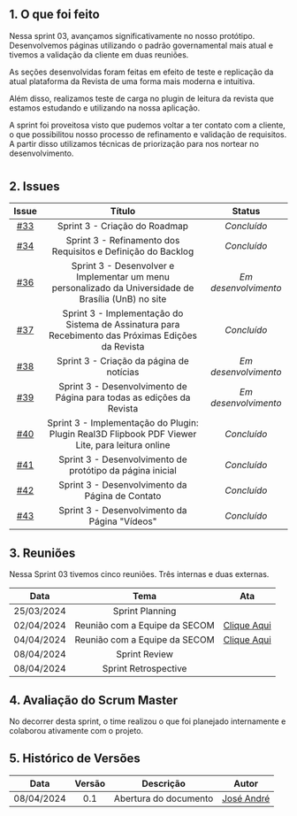 ## 1. O que foi feito

Nessa sprint 03, avançamos significativamente no nosso protótipo. Desenvolvemos páginas utilizando o padrão governamental mais atual e tivemos a validação da cliente em duas reuniões.


As seções desenvolvidas foram feitas em efeito de teste e replicação da atual plataforma da Revista de uma forma mais moderna e intuitiva.


Além disso, realizamos teste de carga no plugin de leitura da revista que estamos estudando e utilizando na nossa aplicação.


A sprint foi proveitosa visto que pudemos voltar a ter contato com a cliente, o que possibilitou nosso processo de refinamento e validação de requisitos. A partir disso utilizamos técnicas de priorização para nos nortear no desenvolvimento.
 

#

## 2. Issues 

|                            Issue                             |              Título               |                    Status                     |
| :----------------------------------------------------------: | :-------------------------------: | :-------------------------------------------------: |
| [#33](https://github.com/ResidenciaTICBrisa/T2G7-Revista-Darcy/issues/33) | Sprint 3 - Criação do Roadmap | _Concluído_ |
| [#34](https://github.com/ResidenciaTICBrisa/T2G7-Revista-Darcy/issues/34) |  Sprint 3 - Refinamento dos Requisitos e Definição do Backlog | _Concluído_ |
| [#36](https://github.com/ResidenciaTICBrisa/T2G7-Revista-Darcy/issues/36) | Sprint 3 - Desenvolver e Implementar um menu personalizado da Universidade de Brasília (UnB) no site| _Em desenvolvimento_ |
| [#37](https://github.com/ResidenciaTICBrisa/T2G7-Revista-Darcy/issues/37) | Sprint 3 -  Implementação do Sistema de Assinatura para Recebimento das Próximas Edições da Revista  | _Concluído_|
| [#38](https://github.com/ResidenciaTICBrisa/T2G7-Revista-Darcy/issues/38) | Sprint 3 -  Criação da página de notícias  | _Em desenvolvimento_|
| [#39](https://github.com/ResidenciaTICBrisa/T2G7-Revista-Darcy/issues/39) | Sprint 3 -  Desenvolvimento de Página para todas as edições da Revista  | _Em desenvolvimento_ |
| [#40](https://github.com/ResidenciaTICBrisa/T2G7-Revista-Darcy/issues/40) | Sprint 3 -  Implementação do Plugin: Plugin Real3D Flipbook PDF Viewer Lite, para leitura online  | _Concluído_|
| [#41](https://github.com/ResidenciaTICBrisa/T2G7-Revista-Darcy/issues/41) | Sprint 3 -  Desenvolvimento de protótipo da página inicial  | _Concluído_|
| [#42](https://github.com/ResidenciaTICBrisa/T2G7-Revista-Darcy/issues/42) | Sprint 3 -  Desenvolvimento da Página de Contato  | _Concluído_|
| [#43](https://github.com/ResidenciaTICBrisa/T2G7-Revista-Darcy/issues/43) | Sprint 3 -  Desenvolvimento da Página "Vídeos"  | _Concluído_|

## 3. Reuniões

Nessa Sprint 03 tivemos cinco reuniões. Três internas e duas externas. 

| Data       | Tema | Ata                                
| :--------: | :----: | :--------------------:                   
| 25/03/2024 |  Sprint Planning   | 
| 02/04/2024 | Reunião com a Equipe da SECOM  | [Clique Aqui](https://residenciaticbrisa.github.io/T2G7-Revista-Darcy/atas/equipe_cliente/ata03)
| 04/04/2024 | Reunião com a Equipe da SECOM  | [Clique Aqui](https://residenciaticbrisa.github.io/T2G7-Revista-Darcy/atas/equipe_cliente/ata04)    
| 08/04/2024 | Sprint Review  | 
| 08/04/2024 | Sprint Retrospective  |     

## 4. Avaliação do Scrum Master

No decorrer desta sprint, o time realizou o que foi planejado internamente e colaborou ativamente com o projeto.

## 5. Histórico de Versões

| Data       | Versão | Descrição                                 | Autor             |
| :--------: | :----: | :--------------------:                    | :---------------: |
| 08/04/2024 |  0.1   | Abertura do documento                     | [José André](https://github.com/joseandre25) |